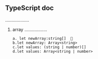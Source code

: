 ## TypeScript doc
...................

 1. array
..................


        a. let newArray:string[]  🍻
        b.let newArray: Array<string>
        c.let values: (string | number)[]
        d.let values: Array<string | number> 
